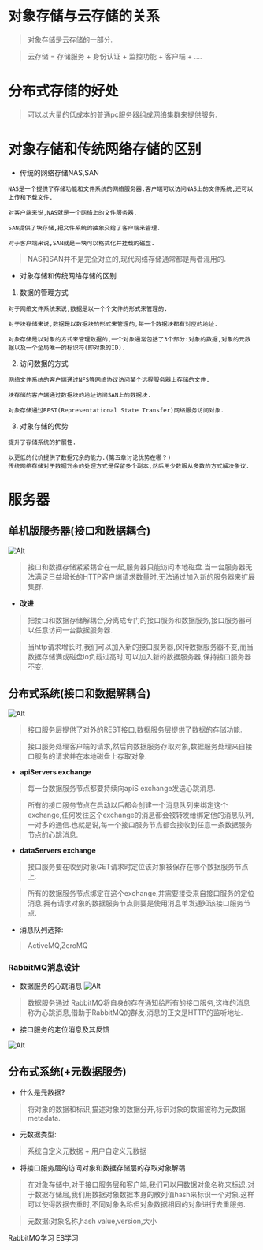 # 对象存储与云存储的关系
> 对象存储是云存储的一部分.

> 云存储 = 存储服务 + 身份认证 + 监控功能 + 客户端 + ....

# 分布式存储的好处

> 可以以大量的低成本的普通pc服务器组成网络集群来提供服务.

# 对象存储和传统网络存储的区别

+ 传统的网络存储NAS,SAN
```
NAS是一个提供了存储功能和文件系统的网络服务器.客户端可以访问NAS上的文件系统,还可以上传和下载文件.

对客户端来说,NAS就是一个网络上的文件服务器.
```
```
SAN提供了块存储,把文件系统的抽象交给了客户端来管理.

对于客户端来说,SAN就是一块可以格式化并挂载的磁盘.
```

> NAS和SAN并不是完全对立的,现代网络存储通常都是两者混用的.


+ 对象存储和传统网络存储的区别

1. 数据的管理方式

```
对于网络文件系统来说,数据是以一个个文件的形式来管理的.

对于块存储来说,数据是以数据块的形式来管理的,每一个数据块都有对应的地址.

对象存储是以对象的方式来管理数据的,一个对象通常包括了3个部分:对象的数据,对象的元数据以及一个全局唯一的标识符(即对象的ID).
```

2. 访问数据的方式

```
网络文件系统的客户端通过NFS等网络协议访问某个远程服务器上存储的文件.

块存储的客户端通过数据块的地址访问SAN上的数据块.

对象存储通过REST(Representational State Transfer)网络服务访问对象.
```

3. 对象存储的优势

```
提升了存储系统的扩展性.

以更低的代价提供了数据冗余的能力.(第五章讨论优势在哪？)
传统网络存储对于数据冗余的处理方式是保留多个副本,然后用少数服从多数的方式解决争议.
```

# 服务器
## **单机版服务器(接口和数据耦合)**

![Alt](./image/截图_选择区域_20220612110314.png#pic_center)

> 接口和数据存储紧紧耦合在一起,服务器只能访问本地磁盘.当一台服务器无法满足日益增长的HTTP客户端请求数量时,无法通过加入新的服务器来扩展集群.

+ **改进**

> 把接口和数据存储解耦合,分离成专门的接口服务和数据服务,接口服务器可以任意访问一台数据服务器.

> 当http请求增长时,我们可以加入新的接口服务器,保持数据服务器不变,而当数据存储满或磁盘io负载过高时,可以加入新的数据服务器,保持接口服务器不变.

##  **分布式系统(接口和数据解耦合)** 

![Alt](./image/截图_选择区域_20220612113138.png#pic_center)

> 接口服务层提供了对外的REST接口,数据服务层提供了数据的存储功能.

> 接口服务处理客户端的请求,然后向数据服务存取对象,数据服务处理来自接口服务的请求并在本地磁盘上存取对象.

+ **apiServers exchange** 
> 每一台数据服务节点都要持续向apiS exchange发送心跳消息.


> 所有的接口服务节点在启动以后都会创建一个消息队列来绑定这个exchange,任何发往这个exchange的消息都会被转发给绑定他的消息队列,一对多的通信.也就是说,每一个接口服务节点都会接收到任意一条数据服务节点的心跳消息.

+ **dataServers exchange**
> 接口服务要在收到对象GET请求时定位该对象被保存在哪个数据服务节点上.

> 所有的数据服务节点绑定在这个exchange,并需要接受来自接口服务的定位消息.拥有请求对象的数据服务节点则要是使用消息单发通知该接口服务节点.

+ 消息队列选择:
> ActiveMQ,ZeroMQ

### RabbitMQ消息设计
+ 数据服务的心跳消息
![Alt](./image/截图_选择区域_20220616191334.png#pic_center)

> 数据服务通过 RabbitMQ将自身的存在通知给所有的接口服务,这样的消息称为心跳消息,借助于RabbitMQ的群发.消息的正文是HTTP的监听地址.



+ 接口服务的定位消息及其反馈

![Alt](./image/截图_选择区域_20220616193039.png#pic_center)


## **分布式系统(+元数据服务)** 

+ 什么是元数据?

> 将对象的数据和标识,描述对象的数据分开,标识对象的数据被称为元数据metadata.

+ 元数据类型:

> 系统自定义元数据 + 用户自定义元数据

+ 将接口服务层的访问对象和数据存储层的存取对象解耦

> 在对象存储中,对于接口服务层和客户端,我们可以用数据对象名称来标识.对于数据存储层,我们用数据对象数据本身的散列值hash来标识一个对象.这样可以使得数据去重时,不同对象名称但对象数据相同的对象进行去重服务.

> 元数据:对象名称,hash value,version,大小













RabbitMQ学习
ES学习












